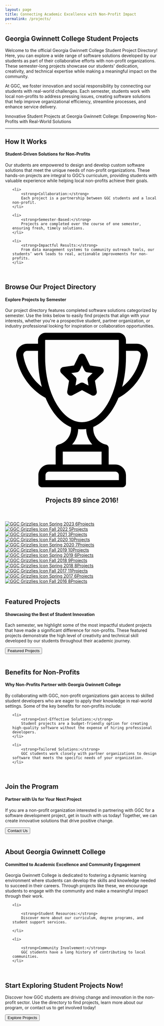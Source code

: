 ```yaml
---
layout: page
title: Connecting Academic Excellence with Non-Profit Impact
permalink: /projects/
---
```


<h2>Georgia Gwinnett College Student Projects</h2>

<p>Welcome to the official Georgia Gwinnett College Student Project Directory! Here, you can explore a wide range of software solutions developed by our students as part of their collaborative efforts with non-profit organizations. These semester-long projects showcase our students' dedication, creativity, and technical expertise while making a meaningful impact on the community.</p>

<p>At GGC, we foster innovation and social responsibility by connecting our students with real-world challenges. Each semester, students work with local non-profits to address pressing issues, creating software solutions that help improve organizational efficiency, streamline processes, and enhance service delivery.</p>

<p>Innovative Student Projects at Georgia Gwinnett College: Empowering Non-Profits with Real-World Solutions </p>

<hr>

<h2>How It Works</h2>

<h4>Student-Driven Solutions for Non-Profits</h4>

<p>Our students are empowered to design and develop custom software solutions that meet the unique needs of non-profit organizations. These hands-on projects are integral to GGC’s curriculum, providing students with valuable experience while helping local non-profits achieve their goals.</p>

<ul>

    <li>
        <strong>Collaboration:</strong>
        Each project is a partnership between GGC students and a local non-profit.
    </li>

    <li>
        <strong>Semester-Based:</strong>
        Projects are completed over the course of one semester, ensuring fresh, timely solutions.
    </li>

    <li>
        <strong>Impactful Results:</strong>
        From data management systems to community outreach tools, our students’ work leads to real, actionable improvements for non-profits.
    </li>

</ul>

<br>

<h2>Browse Our Project Directory</h2>

<h4>Explore Projects by Semester</h4>

<p>Our project directory features completed software solutions categorized by semester. Use the links below to easily find projects that align with your interests, whether you're a prospective student, partner organization, or industry professional looking for inspiration or collaboration opportunities.</p>

<div class = "links-body" id="semester-directory">
    <section class="directory">
        <header>
            <svg version="1.1" id="Layer_1" xmlns="http://www.w3.org/2000/svg" xmlns:xlink="http://www.w3.org/1999/xlink" x="0px" y="0px" viewBox="0 0 511.999 511.999" style="enable-background:new 0 0 511.999 511.999;" xml:space="preserve" class="directory__icon">
                <g>
                    <g>
                        <path d="M466.45,49.374c-7.065-8.308-17.368-13.071-28.267-13.071H402.41v-11.19C402.41,11.266,391.143,0,377.297,0H134.705
                            c-13.848,0-25.112,11.266-25.112,25.112v11.19H73.816c-10.899,0-21.203,4.764-28.267,13.071
                            c-6.992,8.221-10.014,19.019-8.289,29.624c9.4,57.8,45.775,108.863,97.4,136.872c4.717,11.341,10.059,22.083,16.008,32.091
                            c19.002,31.975,42.625,54.073,68.627,64.76c2.635,26.644-15.094,51.885-41.794,57.9c-0.057,0.013-0.097,0.033-0.153,0.046
                            c-5.211,1.245-9.09,5.921-9.09,11.513v54.363h-21.986c-19.602,0-35.549,15.947-35.549,35.549v28.058
                            c0,6.545,5.305,11.85,11.85,11.85H390.56c6.545,0,11.85-5.305,11.85-11.85v-28.058c0-19.602-15.947-35.549-35.549-35.549h-21.988
                            V382.18c0-5.603-3.893-10.286-9.118-11.52c-0.049-0.012-0.096-0.028-0.145-0.04c-26.902-6.055-44.664-31.55-41.752-58.394
                            c25.548-10.86,48.757-32.761,67.479-64.264c5.949-10.009,11.29-20.752,16.008-32.095c51.622-28.01,87.995-79.072,97.395-136.87
                            C476.465,68.392,473.443,57.595,466.45,49.374z M60.652,75.192c-0.616-3.787,0.431-7.504,2.949-10.466
                            c2.555-3.004,6.277-4.726,10.214-4.726h35.777v21.802c0,34.186,4.363,67.3,12.632,97.583
                            C89.728,153.706,67.354,116.403,60.652,75.192z M366.861,460.243c6.534,0,11.85,5.316,11.85,11.85v16.208H134.422v-16.208
                            c0-6.534,5.316-11.85,11.85-11.85H366.861z M321.173,394.03v42.513H191.96V394.03H321.173z M223.037,370.331
                            c2.929-3.224,5.607-6.719,8.002-10.46c7.897-12.339,12.042-26.357,12.228-40.674c4.209,0.573,8.457,0.88,12.741,0.88
                            c4.661,0,9.279-0.358,13.852-1.036c0.27,19.239,7.758,37.45,20.349,51.289H223.037z M378.709,81.803
                            c0,58.379-13.406,113.089-37.747,154.049c-23.192,39.03-53.364,60.525-84.956,60.525c-31.597,0-61.771-21.494-84.966-60.523
                            c-24.342-40.961-37.748-95.671-37.748-154.049V25.112c0-0.78,0.634-1.413,1.412-1.413h242.591c0.78,0,1.414,0.634,1.414,1.413
                            V81.803z M451.348,75.192c-6.702,41.208-29.074,78.51-61.569,104.191c8.268-30.283,12.631-63.395,12.631-97.58V60.001h35.773
                            c3.938,0,7.66,1.723,10.214,4.726C450.915,67.688,451.963,71.405,451.348,75.192z" />
                    </g>
                </g>
                <g>
                  <g>
                    <path d="M327.941,121.658c-1.395-4.288-5.103-7.414-9.566-8.064l-35.758-5.196l-15.991-32.402
                      c-1.997-4.044-6.116-6.605-10.626-6.605c-4.511,0-8.63,2.561-10.626,6.605l-15.991,32.402l-35.758,5.196
                      c-4.464,0.648-8.172,3.775-9.566,8.065c-1.393,4.291-0.231,8.999,2.999,12.148l25.875,25.221l-6.109,35.613
                      c-0.763,4.446,1.064,8.938,4.714,11.59c3.648,2.651,8.487,3,12.479,0.902L256,190.32l31.982,16.813
                      c1.734,0.911,3.627,1.36,5.512,1.36c2.456,0,4.902-0.763,6.966-2.263c3.65-2.652,5.477-7.144,4.714-11.59l-6.109-35.613
                      l25.875-25.221C328.172,130.658,329.334,125.949,327.941,121.658z M278.064,146.405c-2.793,2.722-4.068,6.644-3.408,10.489
                      l3.102,18.09l-16.245-8.541c-1.725-0.908-3.62-1.36-5.514-1.36c-1.894,0-3.788,0.454-5.514,1.36l-16.245,8.541l3.102-18.09
                      c0.66-3.844-0.615-7.766-3.408-10.489l-13.141-12.81l18.162-2.64c3.859-0.56,7.196-2.985,8.922-6.482l8.123-16.458l8.122,16.458
                      c1.727,3.497,5.062,5.921,8.922,6.482l18.162,2.64L278.064,146.405z" />
                  </g>
                </g>
            </svg>
            <h1 class="directory__title">
                <span class="directory__title--top">Projects</span>
                <span class="directory__title--bottom">89 since 2016!</span>
            </h1>
        </header>
        <section class="directory__profiles">
            <a href = "{{ '/itec3870_sp23/' | relative_url }}" class = "section-link">
                <section class="directory__profile">
                    <img src="{{ '/assets/img/nav_logo.webp' | relative_url}}" alt="GGC Grizzlies Icon" class="directory__picture">
                    <span class="directory__name">Spring 2023</span>
                    <span class="directory__value">6<span>Projects</span></span>
                </section>
            </a>
            <a href = "{{ '/itec3870_fa22/' | relative_url }}" class = "section-link">
                <section class="directory__profile">
                    <img src="{{ '/assets/img/nav_logo.webp' | relative_url}}" alt="GGC Grizzlies Icon" class="directory__picture">
                    <span class="directory__name">Fall 2022</span>
                    <span class="directory__value">5<span>Projects</span></span>
                </section>
            </a>
            <a href = "{{ '/itec3870_fa21/' | relative_url }}" class = "section-link">
                <section class="directory__profile">
                    <img src="{{ '/assets/img/nav_logo.webp' | relative_url}}" alt="GGC Grizzlies Icon" class="directory__picture">
                    <span class="directory__name">Fall 2021</span>
                    <span class="directory__value">3<span>Projects</span></span>
                </section>
            </a>
            <a href = "{{ '/itec3870_fa20/' | relative_url }}" class = "section-link">
                <section class="directory__profile">
                    <img src="{{ '/assets/img/nav_logo.webp' | relative_url}}" alt="GGC Grizzlies Icon" class="directory__picture">
                    <span class="directory__name">Fall 2020</span>
                    <span class="directory__value">10<span>Projects</span></span>
                </section>
            </a>
            <a href = "{{ '/itec3870_sp20/' | relative_url }}" class = "section-link">
                <section class="directory__profile">
                    <img src="{{ '/assets/img/nav_logo.webp' | relative_url}}" alt="GGC Grizzlies Icon" class="directory__picture">
                    <span class="directory__name">Spring 2020</span>
                    <span class="directory__value">7<span>Projects</span></span>
                </section>
            </a>
            <a href = "{{ '/itec3870_fa19/' | relative_url }}" class = "section-link">
                <section class="directory__profile">
                    <img src="{{ '/assets/img/nav_logo.webp' | relative_url}}" alt="GGC Grizzlies Icon" class="directory__picture">
                    <span class="directory__name">Fall 2019</span>
                    <span class="directory__value">10<span>Projects</span></span>
                </section>
            </a>
            <a href = "{{ '/itec3870_sp19/' | relative_url }}" class = "section-link">
                <section class="directory__profile">
                    <img src="{{ '/assets/img/nav_logo.webp' | relative_url}}" alt="GGC Grizzlies Icon" class="directory__picture">
                    <span class="directory__name">Spring 2019</span>
                    <span class="directory__value">6<span>Projects</span></span>
                </section>
            </a>
            <a href = "{{ '/itec3870_fa18/' | relative_url }}" class = "section-link">
                <section class="directory__profile">
                    <img src="{{ '/assets/img/nav_logo.webp' | relative_url}}" alt="GGC Grizzlies Icon" class="directory__picture">
                    <span class="directory__name">Fall 2018</span>
                    <span class="directory__value">9<span>Projects</span></span>
                </section>
            </a>
            <a href = "{{ '/itec3870_sp18/' | relative_url }}" class = "section-link">
                <section class="directory__profile">
                    <img src="{{ '/assets/img/nav_logo.webp' | relative_url}}" alt="GGC Grizzlies Icon" class="directory__picture">
                    <span class="directory__name">Spring 2018</span>
                    <span class="directory__value">8<span>Projects</span></span>
                </section>
            </a>
            <a href = "{{ '/itec3870_fa17/' | relative_url }}" class = "section-link">
                <section class="directory__profile">
                    <img src="{{ '/assets/img/nav_logo.webp' | relative_url}}" alt="GGC Grizzlies Icon" class="directory__picture">
                    <span class="directory__name">Fall 2017</span>
                    <span class="directory__value">11<span>Projects</span></span>
                </section>
            </a>
            <a href = "{{ '/itec3870_sp17/' | relative_url }}" class = "section-link">
                <section class="directory__profile">
                    <img src="{{ '/assets/img/nav_logo.webp' | relative_url}}" alt="GGC Grizzlies Icon" class="directory__picture">
                    <span class="directory__name">Spring 2017</span>
                    <span class="directory__value">6<span>Projects</span></span>
                </section>
            </a>
            <a href = "{{ '/itec3870_fa16/' | relative_url }}" class = "section-link">
                <section class="directory__profile">
                    <img src="{{ '/assets/img/nav_logo.webp' | relative_url}}" alt="GGC Grizzlies Icon" class="directory__picture">
                    <span class="directory__name">Fall 2016</span>
                    <span class="directory__value">8<span>Projects</span></span>
                </section>
            </a>
        </section>
    </section>
</div>

<br>

<h2>Featured Projects</h2>

<h4>Showcasing the Best of Student Innovation</h4>

<p>Each semester, we highlight some of the most impactful student projects that have made a significant difference for non-profits. These featured projects demonstrate the high level of creativity and technical skill developed by our students throughout their academic journey.</p>

<div>
    <button class = "ggc-button" role = "button" onclick = "window.location.href='{{ '/featured/' | relative_url }}'">
        Featured Projects
    </button>
</div>

<br>

<h2>Benefits for Non-Profits</h2>

<h4>Why Non-Profits Partner with Georgia Gwinnett College</h4>

<p>By collaborating with GGC, non-profit organizations gain access to skilled student developers who are eager to apply their knowledge in real-world settings. Some of the key benefits for non-profits include:</p>

<ul>

    <li>
        <strong>Cost-Effective Solutions:</strong>
        Student projects are a budget-friendly option for creating high-quality software without the expense of hiring professional developers.
    </li>

    <li>
        <strong>Tailored Solutions:</strong>
        GGC students work closely with partner organizations to design software that meets the specific needs of your organization.
    </li>

</ul>

<br>

<h2>Join the Program</h2>

<h4>Partner with Us for Your Next Project</h4>

<p>If you are a non-profit organization interested in partnering with GGC for a software development project, get in touch with us today! Together, we can create innovative solutions that drive positive change.</p>

<div>
    <button class = "ggc-button" role = "button" onclick = "window.location.href='#'">
        Contact Us
    </button>
</div>

<br>

<h2>About Georgia Gwinnett College</h2>

<h4>Committed to Academic Excellence and Community Engagement</h4>

<p>Georgia Gwinnett College is dedicated to fostering a dynamic learning environment where students can develop the skills and knowledge needed to succeed in their careers. Through projects like these, we encourage students to engage with the community and make a meaningful impact through their work.</p>

<ul>

    <li>

        <strong>Student Resources:</strong>
        Discover more about our curriculum, degree programs, and student support services.

    </li>

    <li>

        <strong>Community Involvement:</strong>
        GGC students have a long history of contributing to local communities.
    </li>

</ul>

<br>

<h2>Start Exploring Student Projects Now!</h2>

<p>Discover how GGC students are driving change and innovation in the non-profit sector. Use the directory to find projects, learn more about our program, or contact us to get involved today!</p>

<div>
    <button class = "ggc-button" role = "button" onclick = "window.location.href='#semester-directory'">
        Explore Projects
    </button>
</div>

